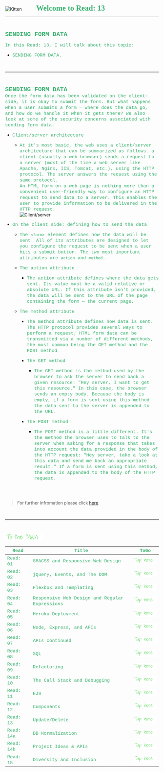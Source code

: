 <img src="https://asac.ltuc.com/wp-content/themes/asac/images/logo.png" alt="Kitten"
	title="LTUC-Abdul Aziz Al Ghurair School of Advanced Computing" width="200" />  &nbsp;&nbsp;&nbsp;&nbsp;&nbsp;&nbsp;&nbsp;&nbsp;&nbsp;&nbsp; <span style="font-family:Papyrus; font-size:25px;color:rgb(60, 179, 113)">**Welcome to Read: 13**</span>

---
<br>

<span style="font-family:Courier New; font-size:20px;color:rgb(60, 179, 113)"> **SENDING FORM DATA** </span>


<span style="font-family:Courier New; font-size:15px;color:rgb(60, 179, 113)">In this Read: 13, I will talk about this topic: 
</span>
- <span style="font-family:Courier New; font-size:15px;color:rgb(60, 179, 113)">SENDING FORM DATA.
<br>

---
<br>

<span style="font-family:Courier New; font-size:20px;color:rgb(60, 179, 113)">**SENDING FORM DATA** </span><br>
<span style="font-family:Courier New; font-size:15px;color:rgb(60, 179, 113)">Once the form data has been validated on the client-side, it is okay to submit the form. But what happens when a user submits a form — where does the data go, and how do we handle it when it gets there? We also look at some of the security concerns associated with sending form data.<br>
</span> 

- <span style="font-family:Courier New; font-size:15px;color:rgb(60, 179, 113)">Client/server architecture</span><br>

    - <span style="font-family:Courier New; font-size:15px;color:rgb(60, 179, 113)">At it's most basic, the web uses a client/server architecture that can be summarized as follows. a client (usually a web browser) sends a request to a server (most of the time a web server like Apache, Nginx, IIS, Tomcat, etc.), using the HTTP protocol. The server answers the request using the same protocol.<br> An HTML form on a web page is nothing more than a convenient user-friendly way to configure an HTTP request to send data to a server. This enables the user to provide information to be delivered in the HTTP request.</span><br>
        ![Client/server](https://developer.mozilla.org/en-US/docs/Learn/Forms/Sending_and_retrieving_form_data/client-server.png)

- <span style="font-family:Courier New; font-size:15px;color:rgb(60, 179, 113)">On the client side: defining how to send the data</span><br>

    - <span style="font-family:Courier New; font-size:15px;color:rgb(60, 179, 113)">The `<form>` element defines how the data will be sent. All of its attributes are designed to let you configure the request to be sent when a user hits a submit button. The two most important attributes are `action` and `method`.</span><br>

    - <span style="font-family:Courier New; font-size:15px;color:rgb(60, 179, 113)">The action attribute</span><br>
        - <span style="font-family:Courier New; font-size:15px;color:rgb(60, 179, 113)">The action attribute defines where the data gets sent. Its value must be a valid relative or absolute URL. If this attribute isn't provided, the data will be sent to the URL of the page containing the form — the current page.</span><br>

    - <span style="font-family:Courier New; font-size:15px;color:rgb(60, 179, 113)">The method attribute</span><br>
        - <span style="font-family:Courier New; font-size:15px;color:rgb(60, 179, 113)">The method attribute defines how data is sent. The HTTP protocol provides several ways to perform a request; HTML form data can be transmitted via a number of different methods, the most common being the GET method and the POST method</span><br>
        - <span style="font-family:Courier New; font-size:15px;color:rgb(60, 179, 113)">The GET method</span><br>
            - <span style="font-family:Courier New; font-size:15px;color:rgb(60, 179, 113)">The GET method is the method used by the browser to ask the server to send back a given resource: "Hey server, I want to get this resource." In this case, the browser sends an empty body. Because the body is empty, if a form is sent using this method the data sent to the server is appended to the URL.</span><br>

        - <span style="font-family:Courier New; font-size:15px;color:rgb(60, 179, 113)">The POST method</span><br>
            - <span style="font-family:Courier New; font-size:15px;color:rgb(60, 179, 113)">The POST method is a little different. It's the method the browser uses to talk to the server when asking for a response that takes into account the data provided in the body of the HTTP request: "Hey server, take a look at this data and send me back an appropriate result." If a form is sent using this method, the data is appended to the body of the HTTP request.</span><br>




<br><br>

> For further infromation please click [here](https://developer.mozilla.org/en-US/docs/Learn/Forms/Sending_and_retrieving_form_data).

<br>

---
<br>

[<img src="assets/main.gif">](README)
<br>

| <span style="font-family:Courier New; font-size:15px;color:rgb(60, 179, 113)"> **Read** </span> |  <span style="font-family:Courier New; font-size:15px;color:rgb(60, 179, 113)"> **Title** </span>  |   <span style="font-family:Courier New; font-size:15px;color:rgb(60, 179, 113)"> **ToGo** </span>  |
| ----------- | ----------- | ----------- |
| <span style="font-family:Courier New; font-size:15px;color:rgb(60, 179, 113)"> Read: 01 </span>      | <span style="font-family:Courier New; font-size:15px;color:rgb(60, 179, 113)"> SMACSS and Responsive Web Design </span>       |[<img src="assets/taphere.gif">](class-01)|
| <span style="font-family:Courier New; font-size:15px;color:rgb(60, 179, 113)"> Read: 02 </span>      | <span style="font-family:Courier New; font-size:15px;color:rgb(60, 179, 113)"> jQuery, Events, and The DOM </span>       |[<img src="assets/taphere.gif">](class-02)|
| <span style="font-family:Courier New; font-size:15px;color:rgb(60, 179, 113)"> Read: 03 </span>      | <span style="font-family:Courier New; font-size:15px;color:rgb(60, 179, 113)"> Flexbox and Templating </span>       |[<img src="assets/taphere.gif">](class-03)|
| <span style="font-family:Courier New; font-size:15px;color:rgb(60, 179, 113)"> Read: 04 </span>      | <span style="font-family:Courier New; font-size:15px;color:rgb(60, 179, 113)"> Responsive Web Design and Regular Expressions </span>       |[<img src="assets/taphere.gif">](class-04)|
| <span style="font-family:Courier New; font-size:15px;color:rgb(60, 179, 113)"> Read: 05 </span>      | <span style="font-family:Courier New; font-size:15px;color:rgb(60, 179, 113)"> Heroku Deployment </span>       |[<img src="assets/taphere.gif">](class-05)|
| <span style="font-family:Courier New; font-size:15px;color:rgb(60, 179, 113)"> Read: 06 </span>      | <span style="font-family:Courier New; font-size:15px;color:rgb(60, 179, 113)"> Node, Express, and APIs </span>       |[<img src="assets/taphere.gif">](class-06)|
| <span style="font-family:Courier New; font-size:15px;color:rgb(60, 179, 113)"> Read: 07 </span>      | <span style="font-family:Courier New; font-size:15px;color:rgb(60, 179, 113)"> APIs continued </span>       |[<img src="assets/taphere.gif">](class-07)|
| <span style="font-family:Courier New; font-size:15px;color:rgb(60, 179, 113)"> Read: 08 </span>      | <span style="font-family:Courier New; font-size:15px;color:rgb(60, 179, 113)"> SQL </span>       |[<img src="assets/taphere.gif">](class-08)|
| <span style="font-family:Courier New; font-size:15px;color:rgb(60, 179, 113)"> Read: 09 </span>      | <span style="font-family:Courier New; font-size:15px;color:rgb(60, 179, 113)"> Refactoring </span>       |[<img src="assets/taphere.gif">](class-09)|
| <span style="font-family:Courier New; font-size:15px;color:rgb(60, 179, 113)"> Read: 10 </span>      | <span style="font-family:Courier New; font-size:15px;color:rgb(60, 179, 113)"> The Call Stack and Debugging </span>       |[<img src="assets/taphere.gif">](class-10)|
| <span style="font-family:Courier New; font-size:15px;color:rgb(60, 179, 113)"> Read: 11 </span>      | <span style="font-family:Courier New; font-size:15px;color:rgb(60, 179, 113)"> EJS </span>       |[<img src="assets/taphere.gif">](class-11)|
| <span style="font-family:Courier New; font-size:15px;color:rgb(60, 179, 113)"> Read: 12 </span>      | <span style="font-family:Courier New; font-size:15px;color:rgb(60, 179, 113)"> Components </span>       |[<img src="assets/taphere.gif">](class-12)|
| <span style="font-family:Courier New; font-size:15px;color:rgb(60, 179, 113)"> Read: 13 </span>      | <span style="font-family:Courier New; font-size:15px;color:rgb(60, 179, 113)"> Update/Delete </span>       |[<img src="assets/taphere.gif">](class-13)|
| <span style="font-family:Courier New; font-size:15px;color:rgb(60, 179, 113)"> Read: 14a </span>      | <span style="font-family:Courier New; font-size:15px;color:rgb(60, 179, 113)"> DB Normalization </span>       |[<img src="assets/taphere.gif">](class-14a)|
| <span style="font-family:Courier New; font-size:15px;color:rgb(60, 179, 113)"> Read: 14b </span>      | <span style="font-family:Courier New; font-size:15px;color:rgb(60, 179, 113)"> Project Ideas & APIs </span>       |[<img src="assets/taphere.gif">](class-14b)|
| <span style="font-family:Courier New; font-size:15px;color:rgb(60, 179, 113)"> Read: 15 </span>      | <span style="font-family:Courier New; font-size:15px;color:rgb(60, 179, 113)"> Diversity and Inclusion </span>       |[<img src="assets/taphere.gif">](class-14b)|






